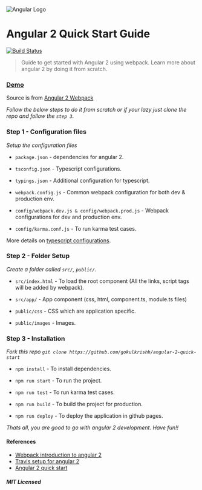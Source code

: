 
![Angular Logo](https://raw.githubusercontent.com/gokulkrishh/angular-2-quick-start/master/public/images/angular.png)

# Angular 2 Quick Start Guide

[![Build Status](https://travis-ci.org/gokulkrishh/angular-2-quick-start.svg?branch=master)](https://travis-ci.org/gokulkrishh/angular-2-quick-start)

> Guide to get started with Angular 2 using webpack. Learn more about angular 2 by doing it from scratch.

### [Demo](https://gokulkrishh.github.io/angular-2-quick-start)

Source is from [Angular 2 Webpack](https://angular.io/docs/ts/latest/guide/webpack.html)

*Follow the below steps to do it from scratch or if your lazy just clone the repo and follow the ```step 3```.*

### Step 1 - Configuration files

*Setup the configuration files*

- ```package.json```      - dependencies for angular 2.

- ```tsconfig.json```     - Typescript configurations.

- ```typings.json```      - Additional configuration for typescript.

- ```webpack.config.js``` - Common webpack configuration for both dev & production env.

- ```config/webpack.dev.js & config/webpack.prod.js``` - Webpack configurations for dev and production env.

- ```config/karma.conf.js``` - To run karma test cases.

More details on [typescript configurations](https://angular.io/docs/ts/latest/guide/typescript-configuration.html).

### Step 2 - Folder Setup

*Create a folder called ```src/```, ```public/```*.

- ```src/index.html```    - To load the root component (All the links, script tags will be added by webpack).

- ```src/app/```          - App component (css, html, component.ts, module.ts files)

- ```public/css```    - CSS which are application specific.

- ```public/images``` - Images.

### Step 3 - Installation

*Fork this repo ```git clone https://github.com/gokulkrishh/angular-2-quick-start```*

- ```npm install```     - To install dependencies.

- ```npm run start```   - To run the project.

- ```npm run test```    - To run karma test cases.

- ```npm run build```   - To build the project for production.

- ```npm run deploy```  - To deploy the application in github pages.

*Thats all, you are good to go with angular 2 development. Have fun!!*

#### References

- [Webpack introduction to angular 2](https://angular.io/docs/ts/latest/guide/webpack.html)
- [Travis setup for angular 2](https://medium.com/from-the-couch/angular-2-with-travis-ci-922040e01937#)
- [Angular 2 quick start](https://angular.io/docs/ts/latest/quickstart.html)


##### MIT Licensed
